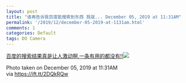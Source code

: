 ```yaml
---
layout: post
title: "谁再告诉我百度能搜索到东西 我就... December 05, 2019 at 11:31AM"
permalink: '/2019/12/december-05-2019-at-1131am.html'
comments: 1
categories: Default
tags: DO Camera
---
```

  
[百度的搜索结果真是让人激动啊,一条有用的都没有!!![](https://locker.ifttt.com/v2/49470/1575516839363-1562ac9d15a8036d/818b65edc9f453127e5b0151fa37f82a89ca479a6e5fe7ea6a562e80669023d2/____20191205_113102.png?sharing_key=d73f90f65e68488996d71b8594d3b4ac)](https://ifttt.com/share/tHJtsWTn2cY)  
  
Photo taken on December 05, 2019 at 11:31AM  
via https://ift.tt/2DQkRQw